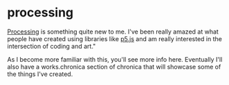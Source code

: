# processing

[Processing](https://processing.org) is something quite new to me. I've been
really amazed at what people have created using libraries like
[p5.js](http://p5js.org) and am really interested in the intersection of coding
and art."

As I become more familiar with this, you'll see more info here. Eventually I'll
also have a works.chronica section of chronica that will showcase some of the
things I've created.
